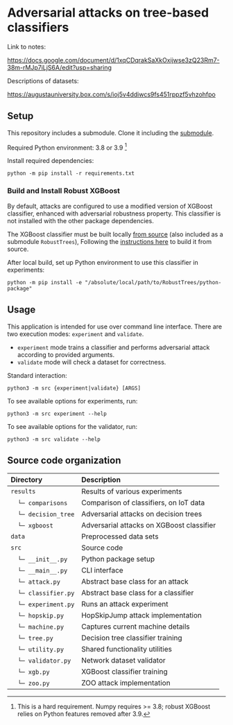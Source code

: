 # Adversarial attacks on tree-based classifiers

Link to notes:

<https://docs.google.com/document/d/1xqCDqrakSaXkOxijwse3zQ23Rm7-38m-rMJp7iLjS6A/edit?usp=sharing>

Descriptions of datasets:

<https://augustauniversity.box.com/s/ioj5v4ddiwcs9fs451rppzf5vhzohfpo>

## Setup

This repository includes a submodule. 
Clone it including the [submodule](https://stackoverflow.com/a/4438292).

Required Python environment: 3.8 or 3.9 [^1]

[^1]: This is a hard requirement. Numpy requires >= 3.8; robust XGBoost relies on Python features removed after 3.9.

Install required dependencies:

```
python -m pip install -r requirements.txt
```

### Build and Install Robust XGBoost

By default, attacks are configured to use a modified version of XGBoost classifier, enhanced with adversarial robustness
property. This classifier is not installed with the other package dependencies.

The XGBoost classifier must be built locally [from source](./RobustTrees) (also included as a submodule `RobustTrees`),
Following the [instructions here](./RobustTrees/tree/master/python-package#from-source) to build it from source.

After local build, set up Python environment to use this classifier in experiments:

```
python -m pip install -e "/absolute/local/path/to/RobustTrees/python-package"
```

## Usage

This application is intended for use over command line interface.
There are two execution modes: `experiment` and `validate`.

- `experiment` mode trains a classifier and performs adversarial
  attack according to provided arguments.
- `validate` mode will check a dataset for correctness.

Standard interaction:

```
python3 -m src {experiment|validate} [ARGS]
```

To see available options for experiments, run:

```
python3 -m src experiment --help
```

To see available options for the validator, run:

```
python3 -m src validate --help
```


## Source code organization

| Directory           | Description                               |
|:--------------------|:------------------------------------------|
| `results`           | Results of various experiments            |
| 　`└─ comparisons`   | Comparison of classifiers, on IoT data    |
| 　`└─ decision_tree` | Adversarial attacks on decision trees     |
| 　`└─ xgboost`       | Adversarial attacks on XGBoost classifier |
| `data`              | Preprocessed data sets                    |
| `src`               | Source code                               |
| 　`└─ __init__.py`   | Python package setup                      |
| 　`└─ __main__.py`   | CLI interface                             |
| 　`└─ attack.py`     | Abstract base class for an attack         |
| 　`└─ classifier.py` | Abstract base class for a classifier      |
| 　`└─ experiment.py` | Runs an attack experiment                 |
| 　`└─ hopskip.py`    | HopSkipJump attack implementation         |
| 　`└─ machine.py`    | Captures current machine details          |
| 　`└─ tree.py`       | Decision tree classifier training         |
| 　`└─ utility.py`    | Shared functionality utilities            |
| 　`└─ validator.py`  | Network dataset  validator                |
| 　`└─ xgb.py`        | XGBoost classifier training               |
| 　`└─ zoo.py`        | ZOO attack implementation                 |

